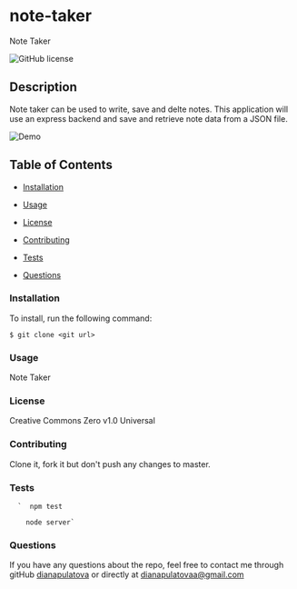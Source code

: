 # note-taker
Note Taker



  ![GitHub license](https://img.shields.io/badge/license-Creative%20Commons%20Zero%20v1.0%20Universal-blue.svg)

  ## Description
  Note taker can be used to write, save and delte notes. This application will use an express backend and save and retrieve note data from a JSON file.

  ![Demo](Demo/note-taker-demo.gif)





 


  ## Table of Contents

  * [Installation](#installation)

  * [Usage](#usage)

  * [License](#license)
 
  * [Contributing](#contributing)
   
  * [Tests](#tests)

  * [Questions](#questions)
   
 
  ### Installation

  To install, run the following command:

  ```
  $ git clone <git url>
  ```

  ### Usage
  Note Taker
  
  
  ### License
  Creative Commons Zero v1.0 Universal


  ### Contributing
  Clone it, fork it but don't push any changes to master.
  
  ### Tests
     
      
      `  npm test

        node server`
      
      

        
  ### Questions
   
  
  If you have any questions about the repo, feel free to contact me through gitHub [dianapulatova](https://github.com/dianapulatova)
  or directly at <dianapulatovaa@gmail.com>


